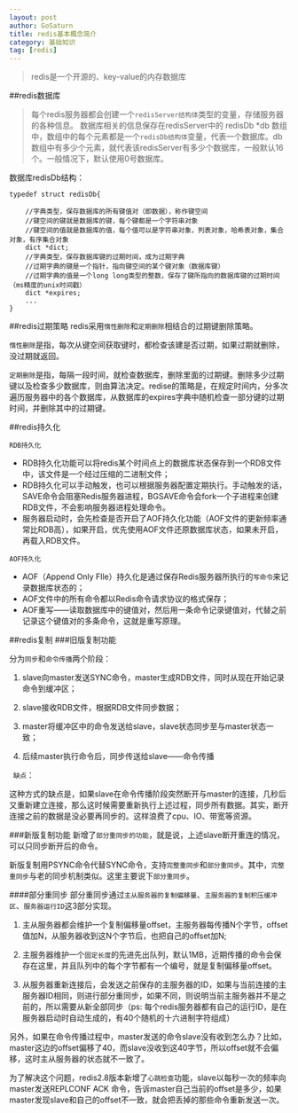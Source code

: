 ```yaml
---
layout: post
author: GoSaturn
title: redis基本概念简介
category: 基础知识
tag: [redis]
---
```


>redis是一个开源的、key-value的内存数据库

##redis数据库
>每个redis服务器都会创建一个`redisServer结构体`类型的变量，存储服务器的各种信息。
>数据库相关的信息保存在redisServer中的 redisDb *db 数组中，数组中的每个元素都是一个`redisDb结构体`变量，代表一个数据库。db数组中有多少个元素，就代表该redisServer有多少个数据库，一般默认16个。一般情况下，默认使用0号数据库。

数据库redisDb结构：
```
typedef struct redisDb{
	
	//字典类型，保存数据库的所有键值对（即数据），称作键空间
	//键空间的键就是数据库的键，每个键都是一个字符串对象
	//键空间的值就是数据库的值，每个值可以是字符串对象，列表对象，哈希表对象，集合对象，有序集合对象
	dict *dict;
	//字典类型，保存数据库键的过期时间，成为过期字典
	//过期字典的键是一个指针，指向键空间的某个键对象（数据库键）
	//过期字典的值是一个long long类型的整数，保存了键所指向的数据库键的过期时间（ms精度的unix时间戳）
	dict *expires;
	...
}
```


##redis过期策略
redis采用`惰性删除`和`定期删除`相结合的过期键删除策略。

`惰性删除`是指，每次从键空间获取键时，都检查该建是否过期，如果过期就删除，没过期就返回。

`定期删除`是指，每隔一段时间，就检查数据库，删除里面的过期键。删除多少过期键以及检查多少数据库，则由算法决定。redise的策略是，在规定时间内，分多次遍历服务器中的各个数据库，从数据库的expires字典中随机检查一部分键的过期时间，并删除其中的过期键。

##redis持久化

`RDB持久化`

 - RDB持久化功能可以将redis某个时间点上的数据库状态保存到一个RDB文件中，该文件是一个经过压缩的二进制文件；
 - RDB持久化可以手动触发，也可以根据服务器配置定期执行。手动触发的话，SAVE命令会阻塞Redis服务器进程，BGSAVE命令会fork一个子进程来创建RDB文件，不会影响服务器进程处理命令。
 - 服务器启动时，会先检查是否开启了AOF持久化功能（AOF文件的更新频率通常比RDB高），如果开启，优先使用AOF文件还原数据库状态，如果未开启，再载入RDB文件。

`AOF持久化`

 - AOF（Append Only FIle）持久化是通过保存Redis服务器所执行的`写命令`来记录数据库状态的；
 - AOF文件中的所有命令都以Redis命令请求协议的格式保存；
 - AOF重写——读取数据库中的键值对，然后用一条命令记录键值对，代替之前记录这个键值对的多条命令，这就是重写原理。

##redis复制
###旧版复制功能

分为`同步`和`命令传播`两个阶段：

 1.  slave向master发送SYNC命令，master生成RDB文件，同时从现在开始记录命令到缓冲区；

 2.  slave接收RDB文件，根据RDB文件同步数据；

 3.  master将缓冲区中的命令发送给slave，slave状态同步至与master状态一致；

 4. 后续master执行命令后，同步传送给slave——命令传播

` 缺点`：

 这种方式的缺点是，如果slave在命令传播阶段突然断开与master的连接，几秒后又重新建立连接，那么这时候需要重新执行上述过程，同步所有数据。其实，断开连接之前的数据是没必要再同步的。这样浪费了cpu、IO、带宽等资源。

###新版复制功能
新增了`部分重同步的功能`，就是说，上述slave断开重连的情况，可以只同步断开后的命令。

新版复制用PSYNC命令代替SYNC命令，支持`完整重同步`和`部分重同步`。其中，`完整重同步`与老的同步机制类似。这里主要说下`部分重同步`。

####部分重同步
部分重同步通过`主从服务器的复制偏移量`、`主服务器的复制积压缓冲区`、`服务器运行ID`这3部分实现。

 1. 主从服务器都会维护一个复制偏移量offset，主服务器每传播N个字节，offset值加N，从服务器收到这N个字节后，也把自己的offset加N;

 2. 主服务器维护一个`固定长度`的先进先出队列，默认1MB，近期传播的命令会保存在这里，并且队列中的每个字节都有一个编号，就是复制偏移量offset。

 3. 从服务器重新连接后，会发送之前保存的主服务器的ID，如果与当前连接的主服务器ID相同，则进行部分重同步，如果不同，则说明当前主服务器并不是之前的，所以需要从新全部同步（ps: 每个redis服务器都有自己的运行ID，是在服务器启动时自动生成的，有40个随机的十六进制字符组成）

另外，如果在命令传播过程中，master发送的命令slave没有收到怎么办？比如，master这边的offset偏移了40，而slave没收到这40字节，所以offset就不会偏移，这时主从服务器的状态就不一致了。

为了解决这个问题，redis2.8版本新增了`心跳检查`功能，slave以每秒一次的频率向master发送REPLCONF ACK 命令，告诉master自己当前的offset是多少，如果master发现slave和自己的offset不一致，就会把丢掉的那些命令重新发送一次。

